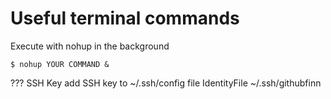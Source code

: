 # Useful terminal commands

Execute with nohup in the background
```
$ nohup YOUR COMMAND &
```



???
SSH Key
add SSH key to ~/.ssh/config file
IdentityFile ~/.ssh/githubfinn
